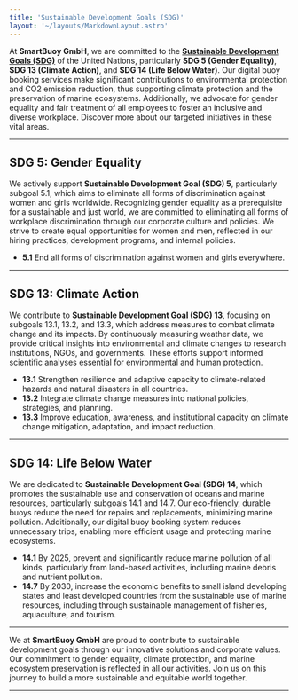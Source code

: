 ```yaml
---
title: 'Sustainable Development Goals (SDG)'
layout: '~/layouts/MarkdownLayout.astro'
---
```


At **SmartBuoy GmbH**, we are committed to the [**Sustainable Development Goals (SDG)**](https://sdgs.un.org) of the United Nations, particularly **SDG 5 (Gender Equality)**, **SDG 13 (Climate Action)**, and **SDG 14 (Life Below Water)**. Our digital buoy booking services make significant contributions to environmental protection and CO2 emission reduction, thus supporting climate protection and the preservation of marine ecosystems. Additionally, we advocate for gender equality and fair treatment of all employees to foster an inclusive and diverse workplace. Discover more about our targeted initiatives in these vital areas.

---

## SDG 5: Gender Equality

We actively support **Sustainable Development Goal (SDG) 5**, particularly subgoal 5.1, which aims to eliminate all forms of discrimination against women and girls worldwide. Recognizing gender equality as a prerequisite for a sustainable and just world, we are committed to eliminating all forms of workplace discrimination through our corporate culture and policies. We strive to create equal opportunities for women and men, reflected in our hiring practices, development programs, and internal policies.

- **5.1** End all forms of discrimination against women and girls everywhere.

---

## SDG 13: Climate Action

We contribute to **Sustainable Development Goal (SDG) 13**, focusing on subgoals 13.1, 13.2, and 13.3, which address measures to combat climate change and its impacts. By continuously measuring weather data, we provide critical insights into environmental and climate changes to research institutions, NGOs, and governments. These efforts support informed scientific analyses essential for environmental and human protection.

- **13.1** Strengthen resilience and adaptive capacity to climate-related hazards and natural disasters in all countries.
- **13.2** Integrate climate change measures into national policies, strategies, and planning.
- **13.3** Improve education, awareness, and institutional capacity on climate change mitigation, adaptation, and impact reduction.

---

## SDG 14: Life Below Water

We are dedicated to **Sustainable Development Goal (SDG) 14**, which promotes the sustainable use and conservation of oceans and marine resources, particularly subgoals 14.1 and 14.7. Our eco-friendly, durable buoys reduce the need for repairs and replacements, minimizing marine pollution. Additionally, our digital buoy booking system reduces unnecessary trips, enabling more efficient usage and protecting marine ecosystems.

- **14.1** By 2025, prevent and significantly reduce marine pollution of all kinds, particularly from land-based activities, including marine debris and nutrient pollution.
- **14.7** By 2030, increase the economic benefits to small island developing states and least developed countries from the sustainable use of marine resources, including through sustainable management of fisheries, aquaculture, and tourism.

---

We at **SmartBuoy GmbH** are proud to contribute to sustainable development goals through our innovative solutions and corporate values. Our commitment to gender equality, climate protection, and marine ecosystem preservation is reflected in all our activities. Join us on this journey to build a more sustainable and equitable world together.

---